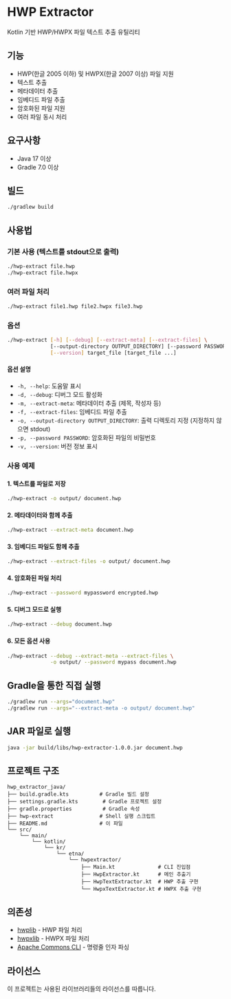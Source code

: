 # HWP Extractor

Kotlin 기반 HWP/HWPX 파일 텍스트 추출 유틸리티

## 기능

- HWP(한글 2005 이하) 및 HWPX(한글 2007 이상) 파일 지원
- 텍스트 추출
- 메타데이터 추출
- 임베디드 파일 추출
- 암호화된 파일 지원
- 여러 파일 동시 처리

## 요구사항

- Java 17 이상
- Gradle 7.0 이상

## 빌드

```bash
./gradlew build
```

## 사용법

### 기본 사용 (텍스트를 stdout으로 출력)

```bash
./hwp-extract file.hwp
./hwp-extract file.hwpx
```

### 여러 파일 처리

```bash
./hwp-extract file1.hwp file2.hwpx file3.hwp
```

### 옵션

```bash
./hwp-extract [-h] [--debug] [--extract-meta] [--extract-files] \
              [--output-directory OUTPUT_DIRECTORY] [--password PASSWORD] \
              [--version] target_file [target_file ...]
```

#### 옵션 설명

- `-h, --help`: 도움말 표시
- `-d, --debug`: 디버그 모드 활성화
- `-m, --extract-meta`: 메타데이터 추출 (제목, 작성자 등)
- `-f, --extract-files`: 임베디드 파일 추출
- `-o, --output-directory OUTPUT_DIRECTORY`: 출력 디렉토리 지정 (지정하지 않으면 stdout)
- `-p, --password PASSWORD`: 암호화된 파일의 비밀번호
- `-v, --version`: 버전 정보 표시

### 사용 예제

#### 1. 텍스트를 파일로 저장

```bash
./hwp-extract -o output/ document.hwp
```

#### 2. 메타데이터와 함께 추출

```bash
./hwp-extract --extract-meta document.hwp
```

#### 3. 임베디드 파일도 함께 추출

```bash
./hwp-extract --extract-files -o output/ document.hwp
```

#### 4. 암호화된 파일 처리

```bash
./hwp-extract --password mypassword encrypted.hwp
```

#### 5. 디버그 모드로 실행

```bash
./hwp-extract --debug document.hwp
```

#### 6. 모든 옵션 사용

```bash
./hwp-extract --debug --extract-meta --extract-files \
              -o output/ --password mypass document.hwp
```

## Gradle을 통한 직접 실행

```bash
./gradlew run --args="document.hwp"
./gradlew run --args="--extract-meta -o output/ document.hwp"
```

## JAR 파일로 실행

```bash
java -jar build/libs/hwp-extractor-1.0.0.jar document.hwp
```

## 프로젝트 구조

```
hwp_extractor_java/
├── build.gradle.kts          # Gradle 빌드 설정
├── settings.gradle.kts        # Gradle 프로젝트 설정
├── gradle.properties          # Gradle 속성
├── hwp-extract               # Shell 실행 스크립트
├── README.md                 # 이 파일
└── src/
    └── main/
        └── kotlin/
            └── kr/
                └── etna/
                    └── hwpextractor/
                        ├── Main.kt              # CLI 진입점
                        ├── HwpExtractor.kt      # 메인 추출기
                        ├── HwpTextExtractor.kt  # HWP 추출 구현
                        └── HwpxTextExtractor.kt # HWPX 추출 구현
```

## 의존성

- [hwplib](https://github.com/neolord0/hwplib) - HWP 파일 처리
- [hwpxlib](https://github.com/neolord0/hwpxlib) - HWPX 파일 처리
- [Apache Commons CLI](https://commons.apache.org/proper/commons-cli/) - 명령줄 인자 파싱

## 라이선스

이 프로젝트는 사용된 라이브러리들의 라이선스를 따릅니다.
